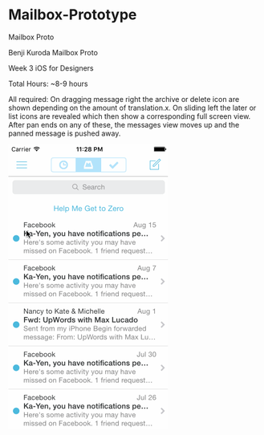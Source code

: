 # Mailbox-Prototype
Mailbox Proto

Benji Kuroda Mailbox Proto

Week 3 iOS for Designers

Total Hours: ~8-9 hours

All required:
On dragging message right the archive or delete icon are shown depending on the amount of translation.x.
On sliding left the later or list icons are revealed which then show a corresponding full screen 
view. After pan ends on any of these, the messages view moves up and the panned
message is pushed away.

![canvas animation](https://github.com/benjirenzo/Mailbox-Prototype/blob/master/Mailbox%20Prototype.gif?raw=true)
